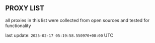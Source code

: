 ## PROXY LIST

all proxies in this list were collected from open sources and tested for functionality

last update: `2025-02-17 05:19:58.550970+00:00` UTC
